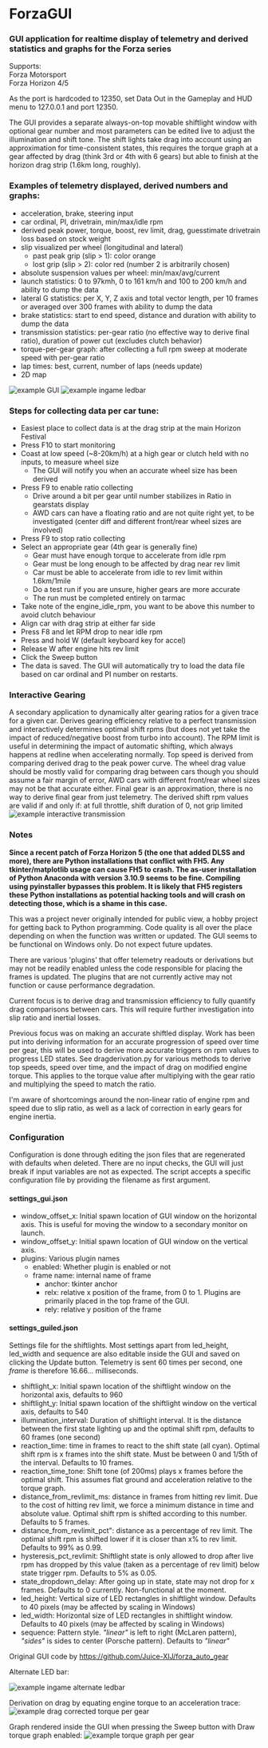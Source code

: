 # ForzaGUI

### GUI application for realtime display of telemetry and derived statistics and graphs for the Forza series

Supports:  
Forza Motorsport  
Forza Horizon 4/5  

As the port is hardcoded to 12350, set Data Out in the Gameplay and HUD menu to 127.0.0.1 and port 12350.

The GUI provides a separate always-on-top movable shiftlight window with optional gear number and most parameters can be edited live to adjust the illumination and shift tone. The shift lights take drag into account using an approximation for time-consistent states, this requires the torque graph at a gear affected by drag (think 3rd or 4th with 6 gears) but able to finish at the horizon drag strip (1.6km long, roughly).

### Examples of telemetry displayed, derived numbers and graphs:
- acceleration, brake, steering input
- car ordinal, PI, drivetrain, min/max/idle rpm
- derived peak power, torque, boost, rev limit, drag, guesstimate drivetrain loss based on stock weight
- slip visualized per wheel (longitudinal and lateral)
  - past peak grip (slip > 1): color orange
  - lost grip (slip > 2): color red (number 2 is arbitrarily chosen)
- absolute suspension values per wheel: min/max/avg/current
- launch statistics: 0 to 97kmh, 0 to 161 km/h and 100 to 200 km/h and ability to dump the data
- lateral G statistics: per X, Y, Z axis and total vector length, per 10 frames or averaged over 300 frames with ability to dump the data
- brake statistics: start to end speed, distance and duration with ability to dump the data
- transmission statistics: per-gear ratio (no effective way to derive final ratio), duration of power cut (excludes clutch behavior)
- torque-per-gear graph: after collecting a full rpm sweep at moderate speed with per-gear ratio
- lap times: best, current, number of laps (needs update)
- 2D map

![example GUI](images/example_AcuraNSX_stock_v0.20.png)
![example ingame ledbar](images/ingameledbar_AcuraNSX_stock.png)

### Steps for collecting data per car tune:
- Easiest place to collect data is at the drag strip at the main Horizon Festival
- Press F10 to start monitoring
- Coast at low speed (~8-20km/h) at a high gear or clutch held with no inputs, to measure wheel size
  - The GUI will notify you when an accurate wheel size has been derived
- Press F9 to enable ratio collecting
  - Drive around a bit per gear until number stabilizes in Ratio in gearstats display
  - AWD cars can have a floating ratio and are not quite right yet, to be investigated (center diff and different front/rear wheel sizes are involved)
- Press F9 to stop ratio collecting
- Select an appropriate gear (4th gear is generally fine)
  - Gear must have enough torque to accelerate from idle rpm
  - Gear must be long enough to be affected by drag near rev limit 
  - Car must be able to accelerate from idle to rev limit within 1.6km/1mile
  - Do a test run if you are unsure, higher gears are more accurate
  - The run must be completed entirely on tarmac
- Take note of the engine_idle_rpm, you want to be above this number to avoid clutch behaviour
- Align car with drag strip at either far side
- Press F8 and let RPM drop to near idle rpm
- Press and hold W (default keyboard key for accel)
- Release W after engine hits rev limit
- Click the Sweep button
- The data is saved. The GUI will automatically try to load the data file based on car ordinal and PI number on restarts.


### Interactive Gearing
A secondary application to dynamically alter gearing ratios for a given trace for a given car. Derives gearing efficiency relative to a perfect transmission and interactively determines optimal shift rpms (but does not yet take the impact of reduced/negative boost from turbo into account). The RPM limit is useful in determining the impact of automatic shifting, which always happens at redline when accelerating normally. Top speed is derived from comparing derived drag to the peak power curve. The wheel drag value should be mostly valid for comparing drag between cars though you should assume a fair margin of error, AWD cars with different front/rear wheel sizes may not be that accurate either. Final gear is an approximation, there is no way to derive final gear from just telemetry.
The derived shift rpm values are valid if and only if: at full throttle, shift duration of 0, not grip limited
![example interactive transmission](images/interactivetransmission_AcuraNSX_stock.PNG)

### Notes

**Since a recent patch of Forza Horizon 5 (the one that added DLSS and more), there are Python installations that conflict with FH5. Any tkinter/matplotlib usage can cause FH5 to crash. The as-user installation of Python Anaconda with version 3.10.9 seems to be fine. Compiling using pyinstaller bypasses this problem. It is likely that FH5 registers these Python installations as potential hacking tools and will crash on detecting those, which is a shame in this case.**

This was a project never originally intended for public view, a hobby project for getting back to Python programming. Code quality is all over the place depending on when the function was written or updated. The GUI seems to be functional on Windows only. Do not expect future updates.

There are various 'plugins' that offer telemetry readouts or derivations but may not be readily enabled unless the code responsible for placing the frames is updated. The plugins that are not currently active may not function or cause performance degradation.

Current focus is to derive drag and transmission efficiency to fully quantify drag comparisons between cars. This will require further investigation into slip ratio and inertial losses.

Previous focus was on making an accurate shiftled display. Work has been put into deriving information for an accurate progression of speed over time per gear, this will be used to derive more accurate triggers on rpm values to progress LED states. See dragderivation.py for various methods to derive top speeds, speed over time, and the impact of drag on modified engine torque. This applies to the torque value after multiplying with the gear ratio and multiplying the speed to match the ratio.

I'm aware of shortcomings around the non-linear ratio of engine rpm and speed due to slip ratio, as well as a lack of correction in early gears for engine inertia.

### Configuration
Configuration is done through editing the json files that are regenerated with defaults when deleted. There are no input checks, the GUI will just break if input variables are not as expected. The script accepts a specific configuration file by providing the filename as first argument.
#### settings_gui.json
* window_offset_x: Initial spawn location of GUI window on the horizontal axis. This is useful for moving the window to a secondary monitor on launch.
* window_offset_y: Initial spawn location of GUI window on the vertical axis.
* plugins: Various plugin names
  * enabled: Whether plugin is enabled or not
  * frame name: internal name of frame
    * anchor: tkinter anchor
    * relx: relative x position of the frame, from 0 to 1. Plugins are primarily placed in the top frame of the GUI.
    * rely: relative y position of the frame

#### settings_guiled.json
Settings file for the shiftlights. Most settings apart from led_height, led_width and sequence are also editable inside the GUI and saved on clicking the Update button. Telemetry is sent 60 times per second, one *frame* is therefore 16.66... milliseconds.
* shiftlight_x: Initial spawn location of the shiftlight window on the horizontal axis, defaults to 960
* shiftlight_y: Initial spawn location of the shiftlight window on the vertical axis, defaults to 540
* illumination_interval: Duration of shiftlight interval. It is the distance between the first state lighting up and the optimal shift rpm, defaults to 60 frames (one second)
* reaction_time: time in frames to react to the shift state (all cyan). Optimal shift rpm is x frames into the shift state. Must be between 0 and 1/5th of the interval. Defaults to 10 frames.
* reaction_time_tone: Shift tone (of 200ms) plays x frames before the optimal shift. This assumes flat ground and acceleration relative to the torque graph.
* distance_from_revlimit_ms: distance in frames from hitting rev limit. Due to the cost of hitting rev limit, we force a minimum distance in time and absolute value. Optimal shift rpm is shifted according to this number. Defaults to 5 frames.
* distance_from_revlimit_pct": distance as a percentage of rev limit. The optimal shift rpm is shifted lower if it is closer than x% to rev limit. Defaults to 99% as 0.99.
* hysteresis_pct_revlimit: Shiftlight state is only allowed to drop after live rpm has dropped by this value (taken as a percentage of rev limit) below state trigger rpm. Defaults to 5% as 0.05.
* state_dropdown_delay: After going up in state, state may not drop for x frames. Defaults to 0 currently. Non-functional at the moment.
* led_height: Vertical size of LED rectangles in shiftlight window. Defaults to 40 pixels (may be affected by scaling in Windows)
* led_width: Horizontal size of LED rectangles in shiftlight window. Defaults to 40 pixels (may be affected by scaling in Windows)
* sequence: Pattern style. *"linear"* is left to right (McLaren pattern), *"sides"* is sides to center (Porsche pattern). Defaults to *"linear"*

Original GUI code by https://github.com/Juice-XIJ/forza_auto_gear

Alternate LED bar:

![example ingame alternate ledbar](images/ingameledbar_AcuraNSX_stock_v2.png)

Derivation on drag by equating engine torque to an acceleration trace:
![example drag corrected torque per gear](images/drag_corrected_torque_AcuraNSX_stock.png)

Graph rendered inside the GUI when pressing the Sweep button with Draw torque graph enabled:
![example torque graph per gear](images/example_AcuraNSX_stock.png)
